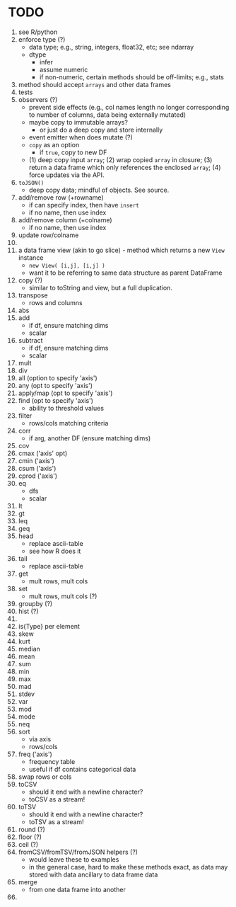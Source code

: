 TODO
====

1. see R/python
2. enforce type (?)
	- 	data type; e.g., string, integers, float32, etc; see ndarray
	-	dtype
		- 	infer
		- 	assume numeric
		-	if non-numeric, certain methods should be off-limits; e.g., stats
3. method should accept `arrays` and other data frames
4. tests
5. observers (?)
	-	prevent side effects (e.g., col names length no longer corresponding to number of columns, data being externally mutated)
	- 	maybe copy to immutable arrays?
		- 	or just do a deep copy and store internally
	-	event emitter when does mutate (?)
	-	`copy` as an option
		-	if `true`, copy to new DF
	-	(1) deep copy input `array`; (2) wrap copied `array` in closure; (3) return a data frame which only references the enclosed `array`; (4) force updates via the API.
6. `toJSON()`
	- 	deep copy data; mindful of objects. See source.
7. add/remove row (+rowname)
	-	if can specify index, then have `insert`
	-	if no name, then use index
8. add/remove column (+colname)
	-	if no name, then use index
9. update row/colname
10. 
11. a data frame view (akin to go slice)	-	method which returns a new `View` instance
	-	`new View( [i,j], [i,j] )`
	-	want it to be referring to same data structure as parent DataFrame
12. copy (?)
	-	similar to toString and view, but a full duplication.
13. transpose
	-	rows and columns
14. abs
15. add
	-	if df, ensure matching dims
	-	scalar
16. subtract
	-	if df, ensure matching dims
	- 	scalar
17. mult
18. div
19. all (option to specify 'axis')
20. any (opt to specify 'axis')
21. apply/map (opt to specify 'axis')
22. find (opt to specify 'axis')
	-	ability to threshold values
23. filter
	-	rows/cols matching criteria
24. corr
	-	if arg, another DF (ensure matching dims)
25. cov
26. cmax ('axis' opt)
27. cmin ('axis')
28. csum ('axis')
29. cprod ('axis')
30. eq
	-	dfs
	-	scalar
31. lt
32. gt
33. leq
34. geq
35. head
	-	replace ascii-table
	- 	see how R does it
36. tail
	-	replace ascii-table
37. get
	-	mult rows, mult cols
38. set
	-	mult rows, mult cols (?)
39. groupby (?)
40. hist (?)
41. 
42. is{Type} per element
43. skew
44. kurt
45. median
46. mean
47. sum
48. min
49. max
50. mad
51. stdev
52. var
53. mod
54. mode
55. neq
56. sort
	- 	via axis
	-	rows/cols
57. freq ('axis')
	-	frequency table
	-	useful if df contains categorical data
58. swap rows or cols
59. toCSV
	-	should it end with a newline character?
	-	toCSV as a stream!
60. toTSV
	-	should it end with a newline character?
	-	toTSV as a stream!
61. round (?)
62. floor (?)
63. ceil (?)
64. fromCSV/fromTSV/fromJSON helpers (?)
	-	would leave these to examples
	-	in the general case, hard to make these methods exact, as data may stored with data ancillary to data frame data
65. merge
	-	from one data frame into another
66. 

